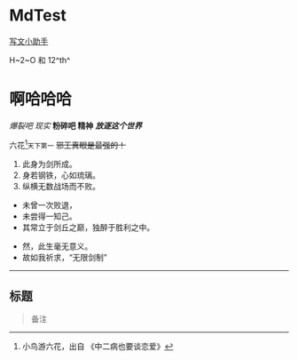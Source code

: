 # MdTest

[写文小助手](https://shd101wyy.github.io/markdown-preview-enhanced/#/zh-cn/markdown-basics?id=%e6%89%a9%e5%b1%95%e7%9a%84%e8%af%ad%e6%b3%95)

H~2~O 和 12^th^ 

啊哈哈哈
===

*爆裂吧 现实*
**粉碎吧 精神**
***放逐这个世界***

六花[^2]`天下第一` ~~邪王真眼是最强的！~~

[《中二病也要谈恋爱》]: 中二病也要谈恋爱！京都动画改编的电视动画，2012年10月3日于B站上映

[^2]: 小鸟游六花，出自 《中二病也要谈恋爱》


1. 此身为剑所成。
1. 身若钢铁，心如琉璃。
1. 纵横无数战场而不败。
- 未曾一次败退，
- 未尝得一知己。
- 其常立于剑丘之巅，独醉于胜利之中。
* 然，此生毫无意义。
* 故如我祈求，“无限剑制”


---

## 标题
> 备注

